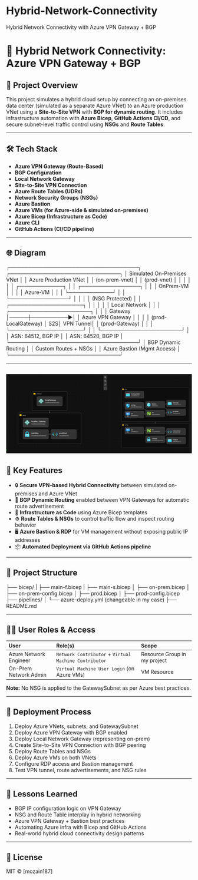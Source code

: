 # Hybrid-Network-Connectivity
Hybrid Network Connectivity with Azure VPN Gateway + BGP
# 🔷 Hybrid Network Connectivity: Azure VPN Gateway + BGP

## 📖 Project Overview
This project simulates a hybrid cloud setup by connecting an on-premises data center (simulated as a separate Azure VNet) to an Azure production VNet using a **Site-to-Site VPN** with **BGP for dynamic routing**. It includes infrastructure automation with **Azure Bicep**, **GitHub Actions CI/CD**, and secure subnet-level traffic control using **NSGs** and **Route Tables**.

---

## 🛠️ Tech Stack
- **Azure VPN Gateway (Route-Based)**
- **BGP Configuration**
- **Local Network Gateway**
- **Site-to-Site VPN Connection**
- **Azure Route Tables (UDRs)**
- **Network Security Groups (NSGs)**
- **Azure Bastion**
- **Azure VMs (for Azure-side & simulated on-premises)**
- **Azure Bicep (Infrastructure as Code)**
- **Azure CLI**
- **GitHub Actions (CI/CD pipeline)**

---

## 🌐 Diagram

┌───────────────────────────────────┐           ┌──────────────────────────────┐
│       Simulated On-Premises VNet  │           │        Azure Production VNet │
│          (on-prem-vnet)           │           │            (prod-vnet)       │
│                                   │           │                              │
│   ┌────────────┐                  │           │     ┌────────────────┐       │
│   │ OnPrem-VM  │                  │           │     │ Azure-VM        │      │
│   └────────────┘                  │           │     └────────────────┘       │
│                                   │           │         (NSG Protected)      │
│      ┌────────────────────┐       │           │                              │
│      │ Local Network       │      │           │  ┌──────────────────────┐    │
│      │ Gateway             │─────┼──────────►│  │ Azure VPN Gateway     │    │
│      │ (prod-LocalGateway) │  S2S│  VPN Tunnel│  │ (prod-Gateway)       │    │
│      └────────────────────┘      │           │  └──────────────────────┘     │
│        ASN: 64512, BGP IP         │           │      ASN: 64520, BGP IP      │
└───────────────────────────────────┘           │  BGP Dynamic Routing         │
                                                 │  Custom Routes + NSGs       │
                                                 │  Azure Bastion (Mgmt Access) │
                                                 └──────────────────────────────┘

---
![VsV](./STS.png)
---

## 🚀 Key Features

- 🔒 **Secure VPN-based Hybrid Connectivity** between simulated on-premises and Azure VNet
- 📡 **BGP Dynamic Routing** enabled between VPN Gateways for automatic route advertisement
- 📑 **Infrastructure as Code** using Azure Bicep templates
- ⚙️ **Route Tables & NSGs** to control traffic flow and inspect routing behavior
- 🖥️ **Azure Bastion & RDP** for VM management without exposing public IP addresses
- 📦 **Automated Deployment via GitHub Actions pipeline**

---

## 📂 Project Structure

├── bicep/
| ├── main-f.bicep
| ├── main-s.bicep
│ ├── on-prem.bicep
│ ├── on-prem-config.bicep
│ ├── prod.bicep
│ ├── prod-config.bicep
├── pipelines/
│ └── azure-deploy.yml (changeable in my case)
├── README.md


---



## 🧑‍💻 User Roles & Access

| User                    | Role(s)                                | Scope                         |
|:------------------------|:---------------------------------------|:-----------------------------|
| Azure Network Engineer   | `Network Contributor` + `Virtual Machine Contributor` | Resource Group in my project |
| On-Prem Network Admin    | `Virtual Machine User Login` (on Azure VMs) | VM Resource |

**Note:** No NSG is applied to the GatewaySubnet as per Azure best practices.

---

## 📖 Deployment Process

1. Deploy Azure VNets, subnets, and GatewaySubnet
2. Deploy Azure VPN Gateway with BGP enabled
3. Deploy Local Network Gateway (representing on-prem)
4. Create Site-to-Site VPN Connection with BGP peering
5. Deploy Route Tables and NSGs
6. Deploy Azure VMs on both VNets
7. Configure RDP access and Bastion management
8. Test VPN tunnel, route advertisements, and NSG rules

---

## 📝 Lessons Learned

- BGP IP configuration logic on VPN Gateway
- NSG and Route Table interplay in hybrid networking
- Azure VPN Gateway + Bastion best practices
- Automating Azure infra with Bicep and GitHub Actions
- Real-world hybrid cloud connectivity design patterns

---



## 📌 License

MIT © [mozain187]

